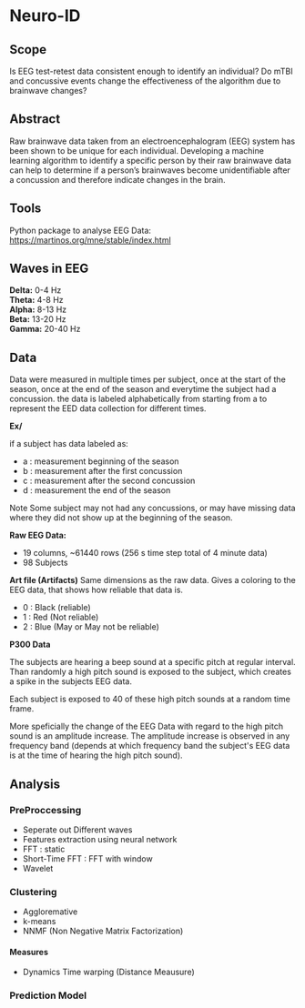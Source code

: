 # Neuro-ID

## Scope

Is EEG test-retest data consistent enough to identify an individual? Do mTBI and concussive events change the effectiveness of the algorithm due to brainwave changes?

## Abstract
Raw brainwave data taken from an electroencephalogram (EEG) system has been shown to be unique for each individual.  Developing a machine learning algorithm to 
identify a specific person by their raw brainwave data can help to determine if a person’s brainwaves become unidentifiable after a concussion and therefore 
indicate changes in the brain.

## Tools
Python package to analyse EEG Data: https://martinos.org/mne/stable/index.html

## Waves in EEG
<b> Delta:</b> 0-4 Hz
<br><b> Theta:</b> 4-8 Hz
<br><b> Alpha:</b> 8-13 Hz
<br><b> Beta:</b> 13-20 Hz
<br><b> Gamma:</b> 20-40 Hz

## Data
Data were measured in multiple times per subject, once at the start of the season, once at the end of the season and everytime the subject had a concussion.
the data is labeled alphabetically from starting from a to represent the EED data collection for different times.

**Ex/**

if a subject has data labeled as:

* a : measurement beginning of the season
* b : measurement after the first concussion
* c : measurement after the second concussion
* d : measurement the end of the season

Note Some subject may not had any concussions, or may have missing data where they did not show up at the beginning of the season.

**Raw EEG Data:**

* 19 columns, ~61440 rows (256 s time step total of 4 minute data)
* 98 Subjects

**Art file (Artifacts)**
Same dimensions as the raw data. Gives a coloring to the EEG data, that shows how reliable that data is.

* 0 : Black (reliable)
* 1 : Red (Not reliable)
* 2 : Blue (May or May not be reliable)

**P300 Data**

The subjects are hearing a beep sound at a specific pitch at regular interval. Than randomly a high pitch sound is exposed to the subject, which creates a spike in the subjects EEG data.

Each subject is exposed to 40 of these high pitch sounds at a random time frame.

More speficially the change of the EEG Data with regard to the high pitch sound is an amplitude increase. The amplitude increase is observed in any frequency band (depends at which frequency band the subject's EEG data is at the time of hearing the high pitch sound).

## Analysis

### PreProccessing
* Seperate out Different waves
* Features extraction using neural network
* FFT : static
* Short-Time FFT  : FFT with window
* Wavelet

### Clustering

* Aggloremative
* k-means
* NNMF (Non Negative Matrix Factorization)

#### Measures

* Dynamics Time warping (Distance Meausure)

### Prediction Model


